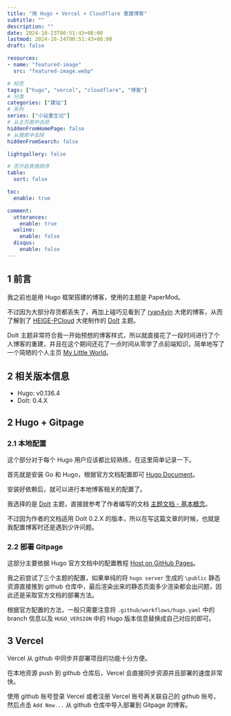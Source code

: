 ```yaml
---
title: "用 Hugo + Vercel + Cloudflare 重建博客"
subtitle: ""
description: ""
date: 2024-10-23T00:51:43+08:00
lastmod: 2024-10-24T00:51:43+08:00
draft: false

resources:
- name: "featured-image"
  src: "featured-image.webp"

# 标签
tags: ["hugo", "vercel", "cloudflare", "博客"]
# 分类
categories: ["建站"]
# 系列
series: ["小站重生记"]
# 从主页面中去除
hiddenFromHomePage: false
# 从搜索中去除
hiddenFromSearch: false

lightgallery: false

# 否开启表格排序
table:
  sort: false

toc:
  enable: true

comment:
  utterances:
    enable: true
  waline:
    enable: false
  disqus:
    enable: false
---
```

## 1 前言
我之前也是用 Hugo 框架搭建的博客，使用的主题是 PaperMod。

不过因为大部分存货都丢失了，再加上碰巧见看到了 [ryan4yin](https://thiscute.world/) 大佬的博客，从而了解到了 [HEIGE-PCloud](https://pcloud.dev/) 大佬制作的 [DoIt](https://github.com/HEIGE-PCloud/DoIt) 主题。

DoIt 主题非常符合我一开始预想的博客样式，所以就直接花了一段时间进行了个人博客的重建，并且在这个期间还花了一点时间从零学了点前端知识，简单地写了一个简陋的个人主页 [My Little World](https://www.mulbx.top/)。

## 2 相关版本信息
- Hugo: v0.136.4
- DoIt: 0.4.X

## 2 Hugo + Gitpage
### 2.1 本地配置
这个部分对于每个 Hugo 用户应该都比较熟练，在这里简单记录一下。

首先就是安装 Go 和 Hugo，根据官方文档配置即可 [Hugo Document](https://gohugo.io/documentation/)。

安装好依赖后，就可以进行本地博客相关的配置了。

我选择的是 [DoIt](https://github.com/HEIGE-PCloud/DoIt) 主题，直接就参考了作者编写的文档 [主题文档 - 基本概念](https://hugodoit.pages.dev/zh-cn/theme-documentation-basics/)。

不过因为作者的文档适用 DoIt 0.2.X 的版本，所以在写这篇文章的时候，也就是我配置博客时还是遇到少许问题。

### 2.2 部署 Gitpage
这部分主要依据 Hugo 官方文档中的配置教程 [Host on GitHub Pages](https://gohugo.io/hosting-and-deployment/hosting-on-github/)。

我之前尝试了三个主题的配置，如果单纯的将 `hugo server` 生成的 `\public` 静态资源直接推到 github 仓库中，最后渲染出来的静态页面多少渲染都会出问题，因此还是采取官方文档的部署方法。

根据官方配置的方法，一般只需要注意将 `.github/workflows/hugo.yaml` 中的 branch 信息以及 `HUGO_VERSION` 中的 Hugo 版本信息替换成自己对应的即可。

## 3 Vercel
Vercel 从 github 中同步并部署项目的功能十分方便。

在本地资源 push 到 github 仓库后，Vercel 会直接同步资源并且部署的速度非常快。

使用 github 账号登录 Vercel 或者注册 Vercel 账号再关联自己的 github 账号，然后点击 `Add New...` 从 github 仓库中导入部署到 Gitpage 的博客。